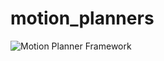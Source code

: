 motion_planners
=============


![Motion Planner Framework](/uploads/4de38adeb0f809c8dc986cd3fb5fc368/framework.png)


